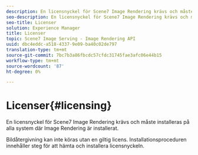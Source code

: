 ```yaml
---
description: En licensnyckel för Scene7 Image Rendering krävs och måste installeras på alla system där Image Rendering är installerat.
seo-description: En licensnyckel för Scene7 Image Rendering krävs och måste installeras på alla system där Image Rendering är installerat.
seo-title: Licenser
solution: Experience Manager
title: Licenser
topic: Scene7 Image Serving - Image Rendering API
uuid: dbc4eddc-a518-4337-9e09-ba40c02de797
translation-type: tm+mt
source-git-commit: 7bc7b3a86fbcdc57cfdc31745fae3afc06e44b15
workflow-type: tm+mt
source-wordcount: '87'
ht-degree: 0%

---
```



# Licenser{#licensing}

En licensnyckel för Scene7 Image Rendering krävs och måste installeras på alla system där Image Rendering är installerat.

Bildåtergivning kan inte köras utan en giltig licens. Installationsproceduren innehåller steg för att hämta och installera licensnyckeln.
